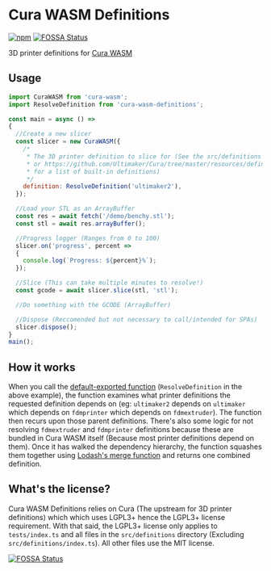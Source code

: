 # Cura WASM Definitions
[![npm](https://img.shields.io/npm/v/cura-wasm-definitions)](https://npmjs.com/package/cura-wasm-definitions)
[![FOSSA Status](https://app.fossa.com/api/projects/git%2Bgithub.com%2FCloud-CNC%2Fcura-wasm-definitions.svg?type=shield)](https://app.fossa.com/projects/git%2Bgithub.com%2FCloud-CNC%2Fcura-wasm-definitions?ref=badge_shield)

3D printer definitions for [Cura WASM](https://github.com/cloud-cnc/cura-wasm)

## Usage
```Javascript
import CuraWASM from 'cura-wasm';
import ResolveDefinition from 'cura-wasm-definitions';

const main = async () =>
{
  //Create a new slicer
  const slicer = new CuraWASM({
    /*
     * The 3D printer definition to slice for (See the src/definitions directory
     * or https://github.com/Ultimaker/Cura/tree/master/resources/definitions
     * for a list of built-in definitions)
     */
    definition: ResolveDefinition('ultimaker2'),
  });

  //Load your STL as an ArrayBuffer
  const res = await fetch('/demo/benchy.stl');
  const stl = await res.arrayBuffer();

  //Progress logger (Ranges from 0 to 100)
  slicer.on('progress', percent =>
  {
    console.log(`Progress: ${percent}%`);
  });

  //Slice (This can take multiple minutes to resolve!)
  const gcode = await slicer.slice(stl, 'stl');

  //Do something with the GCODE (ArrayBuffer)

  //Dispose (Reccomended but not necessary to call/intended for SPAs)
  slicer.dispose();
}
main();
```

## How it works
When you call the [default-exported function](./src/index.ts) (`ResolveDefinition` in the above example), the function examines what printer definitions the requested definition depends on (eg: `ultimaker2` depends on `ultimaker` which depends on `fdmprinter` which depends on `fdmextruder`). The function then recurs upon those parent definitions. There's also some logic for not resolving `fdmextruder` and `fdmprinter` definitions because these are bundled in Cura WASM itself (Because most printer definitions depend on them). Once it has walked the dependency hierarchy, the function squashes them together using [Lodash's merge function](https://lodash.com/docs#merge) and returns one combined definition.

## What's the license?
Cura WASM Definitions relies on Cura (The upstream for 3D printer definitions) which which uses LGPL3+ hence the LGPL3+ license requirement. With that said, the LGPL3+ license only applies to `tests/index.ts` and all files in the `src/definitions` directory (Excluding `src/definitions/index.ts`). All other files use the MIT license.

[![FOSSA Status](https://app.fossa.com/api/projects/git%2Bgithub.com%2FCloud-CNC%2Fcura-wasm-definitions.svg?type=large)](https://app.fossa.com/projects/git%2Bgithub.com%2FCloud-CNC%2Fcura-wasm-definitions?ref=badge_large)